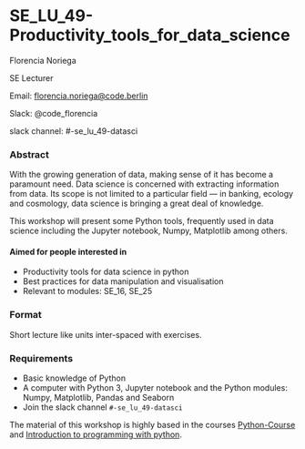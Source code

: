 # SE_LU_49-Productivity_tools_for_data_science


Florencia Noriega

SE Lecturer

Email: florencia.noriega@code.berlin

Slack: @code_florencia

slack channel: #-se_lu_49-datasci

### Abstract

With the growing generation of data, making sense of it has become a paramount need. Data science is concerned with extracting information from data. Its scope is not limited to a particular field — in banking, ecology and cosmology, data science is bringing a great deal of knowledge.

This workshop will present some Python tools, frequently used in data science including the Jupyter notebook, Numpy, Matplotlib among others.

#### Aimed for people interested in

* Productivity tools for data science in python
* Best practices for data manipulation and visualisation
* Relevant to modules: SE_16, SE_25

### Format

Short lecture like units inter-spaced with exercises.

### Requirements

* Basic knowledge of Python
* A computer with Python 3, Jupyter notebook and the Python modules: Numpy, Matplotlib, Pandas and Seaborn
* Join the slack channel `#-se_lu_49-datasci`


The material of this workshop is highly based in the courses [Python-Course]([https://github.com/MPIDS/Python-Course) and [Introduction to programming with python](https://github.com/MPIDS/introduction_to_programming).
